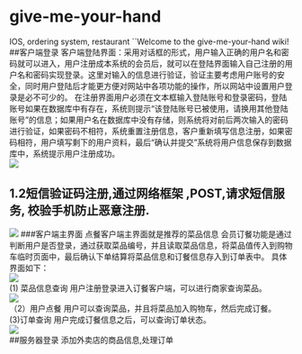 # give-me-your-hand
IOS, ordering system, restaurant
``Welcome to the give-me-your-hand wiki!
##客户端登录
  客户端登陆界面：采用对话框的形式，用户输入正确的用户名和密码就可以进入，用户注册成本系统的会员后，就可以在登陆界面输入自己注册的用户名和密码实现登录。这里对输入的信息进行验证，验证主要考虑用户账号的安全，同时用户登陆后才能更方便对网站中各项功能的操作，所以网站中设置用户登录是必不可少的。
  在注册界面用户必须在文本框输入登陆账号和登录密码，登陆账号如果在数据库中有存在，系统则提示“该登陆账号已被使用，请换用其他登陆账号”的信息；如果用户名在数据库中没有存储，则系统将对前后两次输入的密码进行验证，如果密码不相符，系统重置注册信息，客户重新填写信息注册，如果密码相符，用户填写剩下的用户资料，最后“确认并提交”系统将用户信息保存到数据库中，系统提示用户注册成功。
<br />
![](http://img-menlon.oss-cn-shenzhen.aliyuncs.com/giveyoourhand/%E5%B8%AE5%E5%90%A7%E5%AE%A2%E6%88%B7%E7%AB%AF%E8%AE%BA%E6%96%87-%20%E9%99%88%E6%9F%8F%E6%88%9014166.png)
## 1.2短信验证码注册,通过网络框架 ,POST,请求短信服务, 校验手机防止恶意注册.
![](http://img-menlon.oss-cn-shenzhen.aliyuncs.com/giveyoourhand/%E5%B8%AE5%E5%90%A7%E5%AE%A2%E6%88%B7%E7%AB%AF%E8%AE%BA%E6%96%87-%20%E9%99%88%E6%9F%8F%E6%88%9014219.png)
###客户端主界面
点餐客户端主界面就是推荐的菜品信息
会员订餐功能是通过判断用户是否登录，通过获取菜品编号，并且读取菜品信息，将菜品值传入到购物车临时页面中，最后确认下单结算将菜品信息和订餐信息存入到订单表中。
具体界面如下：<br />
![](http://img-menlon.oss-cn-shenzhen.aliyuncs.com/giveyoourhand/%E5%B8%AE5%E5%90%A7%E5%AE%A2%E6%88%B7%E7%AB%AF%E8%AE%BA%E6%96%87-%20%E9%99%88%E6%9F%8F%E6%88%9014348.png)
<br />
 (1) 菜品信息查询
用户注册登录进入订餐客户端，可以进行商家查询菜品。<br />
![](http://img-menlon.oss-cn-shenzhen.aliyuncs.com/giveyoourhand/%E5%B8%AE5%E5%90%A7%E5%AE%A2%E6%88%B7%E7%AB%AF%E8%AE%BA%E6%96%87-%20%E9%99%88%E6%9F%8F%E6%88%9014445.png)
<br />
（2）用户点餐
用户可以查询菜品，并且将菜品加入购物车，然后完成订餐。 
<br />
(3)订单查询
用户完成订餐信息之后，可以查询订单状态。<br />
![](http://img-menlon.oss-cn-shenzhen.aliyuncs.com/giveyoourhand/%E5%B8%AE5%E5%90%A7%E5%AE%A2%E6%88%B7%E7%AB%AF%E8%AE%BA%E6%96%87-%20%E9%99%88%E6%9F%8F%E6%88%9014487.png)
<br />
##服务器登录
添加外卖店的商品信息,处理订单

